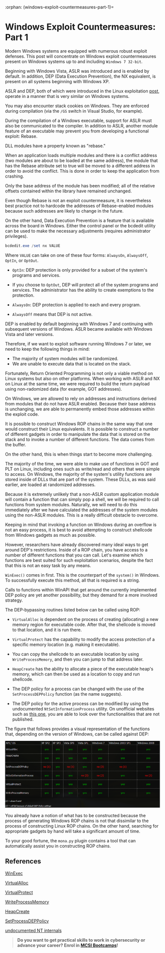 :orphan:
(windows-exploit-countermeasures-part-1)=

# Windows Exploit Countermeasures: Part 1

Modern Windows systems are equipped with numerous robust exploit defenses. This post will concentrate on Windows exploit countermeasures present on Windows systems up to and including `Windows 7 32-bit`.

Beginning with Windows Vista, ASLR was introduced and is enabled by default. In addition, DEP (Data Execution Prevention), the NX equivalent, is present on all systems beginning with Windows XP.

ASLR and DEP, both of which were introduced in the Linux exploitation [post](linux-exploitation-evading-exploit-protection), operate in a manner that is very similar on Windows systems.

You may also encounter stack cookies on Windows. They are enforced during compilation (via the `/GS` switch in Visual Studio, for example).

During the compilation of a Windows executable, support for ASLR must also be communicated to the compiler. In addition to ASLR, another module feature of an executable may prevent you from developing a functional exploit: Rebase.

DLL modules have a property known as "rebase."

When an application loads multiple modules and there is a conflict address (two modules are about to be loaded at the same address), the module that has the Rebase attribute set to true will be moved to a different address in order to avoid the conflict. This is done in order to keep the application from crashing.

Only the base address of the module has been modified; all of the relative offsets contained within the library have remained unchanged.

Even though Rebase is not an exploit countermeasure, it is nevertheless best practice not to hardcode the addresses of Rebase-enabled modules because such addresses are likely to change in the future.

On the other hand, Data Execution Prevention is a feature that is available across the board in Windows. Either the control panel or the bcdedit utility can be used to make the necessary adjustments (requires administrator privileges).

```powershell
bcdedit.exe /set nx VALUE
```

Where `VALUE` can take on one of these four forms: `AlwaysOn`, `AlwaysOff`, `OptIn`, or `OptOut`.

- `OptIn`: DEP protection is only provided for a subset of the system's programs and services.

- If you choose to `OptOut`, DEP will protect all of the system programs and services. The administrator has the ability to create exemptions to the protection.

- `AlwaysOn`: DEP protection is applied to each and every program.

- `AlwaysOff` means that DEP is not active.

DEP is enabled by default beginning with Windows 7 and continuing with subsequent versions of Windows. ASLR became available with Windows Vista and later versions.

Therefore, if we want to exploit software running Windows 7 or later, we need to keep the following things in mind:

- The majority of system modules will be randomized.
- We are unable to execute data that is located on the stack.

Fortunately, Return Oriented Programming is not only a viable method on Linux systems but also on other platforms. When working with ASLR and NX on Linux at the same time, we were required to build the return payload using non-radomized data (for example, GOT addresses).

On Windows, we are allowed to rely on addresses and instructions derived from modules that do not have ASLR enabled. Because their base address is unchanging, we are able to permanently embed those addresses within the exploit code.

It is possible to construct Windows ROP chains in the same way that one would construct their Linux equivalents. It is possible to construct a number of different gadgets in order to manipulate the data that is stored on the stack and to invoke a number of different functions. The data comes from the buffer.

On the other hand, this is when things start to become more challenging.

The majority of the time, we were able to make use of functions in GOT and PLT on Linux, including ones such as write/read and others that were simple to access. On Windows, the majority of the system's utility functions are stored inside of DLLs that are part of the system. These DLLs, as was said earlier, are loaded at randomized addresses.

Because it is extremely unlikely that a non-ASLR custom application module will contain a function that can simply pop a shell, we will be required to call functions from system modules. Naturally, we will need to do this immediately after we have calculated the addresses of the system modules using the non-ASLR modules. This is a really difficult obstacle to overcome.

Keeping in mind that invoking a function on Windows during an overflow is not an easy process, it is best to avoid attempting to construct shellcode from Windows gadgets as much as possible.

However, researchers have already discovered many ideal ways to get around DEP's restrictions. Inside of a ROP chain, you have access to a number of different functions that you can call. Let's examine which functions are best suited for such exploitation scenarios, despite the fact that this is not an easy task by any means.

`WinExec()` comes in first. This is the counterpart of the `system()` in Windows. To successfully execute this method, all that is required is a string.

Calls to functions within WinAPI that get around the currently implemented DEP policy are yet another possibility, but they demand for a more involved strategy.

The DEP-bypassing routines listed below can be called using ROP:

- `VirtualAlloc` is dependent on the process of creating (allocating) a new memory region for executable code.
  After that, the shellcode is moved to that location, and it is run there.

- `VirtualProtect` has the capability to modify the access protection of a specific memory location (e.g. making it executable).

- You can copy the shellcode to an executable location by using `WriteProcessMemory`, and then you can jump to that address later.

- `HeapCreate` has the ability to allocate a piece of the executable heap's memory, which can then be used as a location to copy and run shellcode.

- The DEP policy for a process can be changed with the use of the `SetProcessDEPPolicy` function (as the name suggests).

- The DEP policy for the active process can be modified by using the undocumented `NtSetInformationProcess` utility.
  On unofficial websites such as [this one](https://undocumented.ntinternals.net/), you are able to look over the functionalities that are not published.

The figure that follows provides a visual representation of the functions that, depending on the version of Windows, can be called against DEP:

![img](images/1.png)

You already have a notion of what has to be constructed because the process of generating Windows ROP chains is not that dissimilar to the process of constructing Linux ROP chains. On the other hand, searching for appropriate gadgets by hand will take a significant amount of time.

To your good fortune, the `mona.py` plugin contains a tool that can automatically assist you in constructing ROP chains.

## References

[WinExec](https://docs.microsoft.com/en-us/windows/win32/api/winbase/nf-winbase-winexec)

[VirtualAlloc](https://docs.microsoft.com/en-us/windows/win32/api/memoryapi/nf-memoryapi-virtualalloc)

[VirtualProtect](https://docs.microsoft.com/en-us/windows/win32/api/memoryapi/nf-memoryapi-virtualprotect)

[WriteProcessMemory](https://docs.microsoft.com/en-us/windows/win32/api/memoryapi/nf-memoryapi-writeprocessmemory)

[HeapCreate](https://docs.microsoft.com/en-us/windows/win32/api/heapapi/nf-heapapi-heapcreate)

[SetProcessDEPPolicy](https://docs.microsoft.com/en-us/windows/win32/api/winbase/nf-winbase-setprocessdeppolicy)

[undocumented NT internals](https://undocumented.ntinternals.net/)

> **Do you want to get practical skills to work in cybersecurity or advance your career? Enrol in [MCSI Bootcamps](https://www.mosse-institute.com/bootcamps.html)!**

